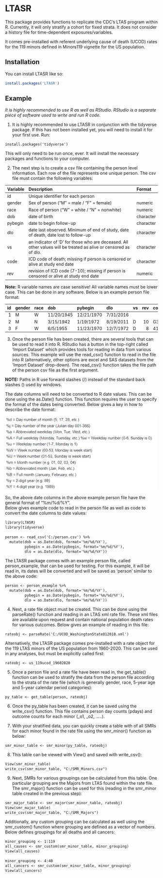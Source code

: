 
<!-- README.md is generated from README.Rmd. Please edit that file -->

# LTASR

<!-- badges: start -->
<!-- badges: end -->

This package provides functions to replicate the CDC’s LTAS program
within R. Currently, it will only stratify a cohort for fixed strata. It
does not consider a history file for time-dependent exposures/variables.

It comes pre-installed with referent underlying cause of death (UCOD)
rates for the 119 minors defined in Minors119 vignette for the US
population.

## Installation

You can install LTASR like so:

``` r
install.packages('LTASR')
```

## Example

*It is highly recommended to use R as well as RStudio. RStudio is a
separate piece of software used to write and run R code.*

1.  It is highly recommended to use LTASR in conjunction with the
    tidyverse package. If this has not been installed yet, you will need
    to install it for your first use. Run:  

<!-- -->

    install.packages('tidyverse')

This will only need to be run once, ever. It will install the necessary
packages and functions to your computer.

2.  The next step is to create a csv file containing the person level
    information. Each row of the file represents one unique person. The
    csv file must contain the following variables:

| Variable | Description                                                                                                      | Format    |
|:---------|:-----------------------------------------------------------------------------------------------------------------|:----------|
| id       | Unique identifier for each person                                                                                |           |
| gender   | Sex of person (“M” = male / “F” = female)                                                                        | numeric   |
| race     | Race of person (“W” = white / “N” = nonwhite)                                                                    | numeric   |
| dob      | date of birth                                                                                                    | character |
| pybegin  | date to begin follow-up                                                                                          | character |
| dlo      | date last observed. Minimum of end of study, date of death, date lost to follow-up                               | character |
| vs       | an indicator of ‘D’ for those who are deceased. All other values will be treated as alive or censored as of dlo. | character |
| code     | ICD code of death; missing if person is censored or alive at study end date                                      | character |
| rev      | revision of ICD code (7-10); missing if person is censored or alive at study end date                            | numeric   |

**Note:** R variable names are case sensitive! All variable names must
be lower case. This can be done in any software. Below is an example
person file format:

|  id | gender | race | dob        | pybegin    | dlo       | vs  | rev | code  |
|----:|:-------|:-----|:-----------|:-----------|:----------|:----|----:|:------|
|   1 | M      | W    | 11/20/1945 | 12/21/1970 | 7/31/2016 |     |     |       |
|   2 | M      | N    | 3/15/1942  | 1/19/1972  | 8/19/2011 | D   |  10 | G30.9 |
|   3 | F      | W    | 6/5/1955   | 11/23/1970 | 12/7/1972 | D   |   8 | 410.9 |

3.  Once the person file has been created, there are several tools that
    can be used to read it into R. RStudio has a button in the top-right
    called ‘Import Dataset’ which provides tools for reading in data
    from various sources. This example will use the read_csv() function
    to read in the file into R (alternatively, other options are excel
    and SAS datasets from the ‘Import Dataset’ drop-down). The
    read_csv() function takes the file path of the person csv file as
    the first argument.

**NOTE:** Paths in R use forward slashes (/) instead of the standard
back slashes () used by windows.

The date columns will need to be converted to R date values. This can be
done using the as.Date() function. This function requires the user to
specify the format of the dates being converted. Below gives a key in
how to describe the date format:

![](vignettes/dateimg.png)

So, the above date columns in the above example person file have the
general format of “%m/%d/%Y”.  
Below gives example code to read in the person file as well as code to
convert the date columns to date values:

    library(LTASR)
    library(tidyverse)

    person <- read_csv('C:/person.csv') %>%
      mutate(dob = as.Date(dob, format='%m/%d/%Y'),
             pybegin = as.Date(pybegin, format='%m/%d/%Y'),
             dlo = as.Date(dlo, format='%m/%d/%Y'))

The LTASR package comes with an example person file, called
person_example, that can be used for testing. For this example, it will
be read in, its dates will be converted and will be saved as ‘person’
similar to the above code:

    person <- person_example %>%
      mutate(dob = as.Date(dob, format='%m/%d/%Y'),
             pybegin = as.Date(pybegin, format='%m/%d/%Y'),
             dlo = as.Date(dlo, format='%m/%d/%Y'))

4.  Next, a rate file object must be created. This can be done using the
    parseRate() function and reading in an LTAS xml rate file. These xml
    files are available upon request and contain national population
    death rates for various outcomes. Below gives an example of reading
    in this file:

<!-- -->

    rateobj <- parseRate('C:/UCOD_WashingtonState012018.xml')

Alternatively, the LTASR package comes pre-installed with a rate object
for the 119 LTAS minors of the US population from 1960-2020. This can be
used in any analyses, but must be explicitly called first:

    rateobj <- us_119ucod_19602020

5.  Once a person file and a rate file have been read in, the
    get_table() function can be used to stratify the data from the
    person file according to the strata of the rate file (which is
    generally gender, race, 5-year age and 5-year calendar period
    categories):

<!-- -->

    py_table <- get_table(person, rateobj)

6.  Once the py_table has been created, it can be saved using the
    write_csv() function. This file contains person day counts (pdays)
    and outcome counts for each minor (\_o1, \_o2, …..).

7.  With your stratified data, you can quickly create a table with of
    all SMRs for each minor found in the rate file using the smr_minor()
    function as below:

<!-- -->

    smr_minor_table <- smr_minor(py_table, rateobj)

8.  This table can be viewed with View() and saved with write_csv():

<!-- -->

    View(smr_minor_table)
    write_csv(smr_minor_table, "C:/SMR_Minors.csv")

9.  Next, SMRs for various groupings can be calculated from this table.
    One particular grouping are the Majors from LTAS found within the
    rate file. The smr_major() function can be used for this (reading in
    the smr_minor table created in the previous step):

<!-- -->

    smr_major_table <- smr_major(smr_minor_table, rateobj)
    View(smr_major_table)
    write_csv(smr_major_table, "C:/SMR_Majors")

Additionally, any custom grouping can be calculated as well using the
smr_custom() function where grouping are defined as a vector of numbers.
Below defines groupings for all deaths and all cancers:

    minor_grouping <- 1:119
    all_causes <- smr_custom(smr_minor_table, minor_grouping)
    View(all_causes)

    minor_grouping <- 4:40
    all_cancers <- smr_custom(smr_minor_table, minor_grouping)
    View(all_cancers)
